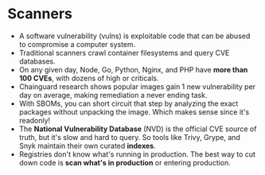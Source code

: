 # Scanners

- A software vulnerability (vulns) is exploitable code that can be abused to compromise a computer system.
- Traditional scanners crawl container filesystems and query CVE databases.
- On any given day, Node, Go, Python, Nginx, and PHP have **more than 100 CVEs**, with dozens of high or criticals.
- Chainguard research shows popular images gain 1 new vulnerability per day on average, making remediation a never ending task.
- With SBOMs, you can short circuit that step by analyzing the exact packages without unpacking the image. Which makes sense since it's readonly!
- The **National Vulnerability Database** (NVD) is the official CVE source of truth, but it's slow and hard to query. So tools like Trivy, Grype, and Snyk maintain their own curated **indexes**.
- Registries don't know what's running in production. The best way to cut down code is **scan what's in production** or entering production.
